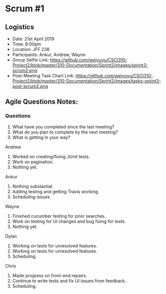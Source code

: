 # Scrum #1

## Logistics
- Date: 21st April 2019
- Time: 8:00pm
- Location: JFF 238
- Participants: Ankur, Andrew, Wayne
- Group Selfie Link: https://github.com/weiyuyu/CSCI310-Project2/blob/master/310-Documentation/Sprint2/images/sprint3-scrum2.png
- Post-Meeting Task Chart Link: https://github.com/weiyuyu/CSCI310-Project2/blob/master/310-Documentation/Sprint2/images/tasks-sprint3-post-scrum2.png

## Agile Questions Notes:

### Questions
1. What have you completed since the last meeting?
2. What do you plan to complete by the next meeting?
3. What is getting in your way?

 
Andrew
1. Worked on creating/fixing JUnit tests.
2. Work on pagination.
3. Nothing yet.

Ankur
1. Nothing substantial.
2. Adding testing and getting Travis working.
3. Scheduling issues.

Wayne
1. Finished cucumber testing for prior searches.
2. Work on testing for UI changes and bug fixing for tests.
3. Nothing yet.

Dylan
1. Working on tests for unresolved features.
2. Working on tests for unresolved features.
3. Scheduling.

Chris
1. Made progress on front-end repairs.
2. Continue to write tests and fix UI issues from feedback.
3. Scheduling.
